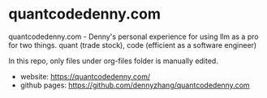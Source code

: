 # quantcodedenny.com
quantcodedenny.com - Denny's personal experience for using llm as a pro for two things. quant (trade stock), code (efficient as a software engineer)

In this repo, only files under org-files folder is manually edited.

- website: https://quantcodedenny.com/
- github pages: https://github.com/dennyzhang/quantcodedenny.com
